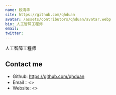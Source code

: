 ```yaml
---
name: 段清华
site: https://github.com/qhduan
avatar: /assets/contributors/qhduan/avatar.webp
bio: 人工智障工程师
email:
twitter:
---
```


人工智障工程师

## Contact me

- Github: <https://github.com/qhduan>
- Email：<>
- Website: <>
